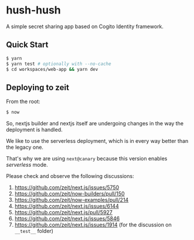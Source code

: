 # hush-hush

A simple secret sharing app based on Cogito Identity framework.

## Quick Start

```bash
$ yarn
$ yarn test # optionally with --no-cache
$ cd workspaces/web-app && yarn dev
```

## Deploying to zeit

From the root:

```bash
$ now
```

So, nextjs builder and nextjs itself are undergoing changes in the way the deployment is handled.

We like to use the serverless deployment, which is in every way better than the legacy one.

That's why we are using `next@canary` because this version enables *serverless* mode.

Please check and observe the following discussions:

1. https://github.com/zeit/next.js/issues/5750
1. https://github.com/zeit/now-builders/pull/150
1. https://github.com/zeit/now-examples/pull/214
1. https://github.com/zeit/next.js/issues/6144
1. https://github.com/zeit/next.js/pull/5927
1. https://github.com/zeit/next.js/issues/5846
1. https://github.com/zeit/next.js/issues/1914 (for the discussion on `__test__` folder)

